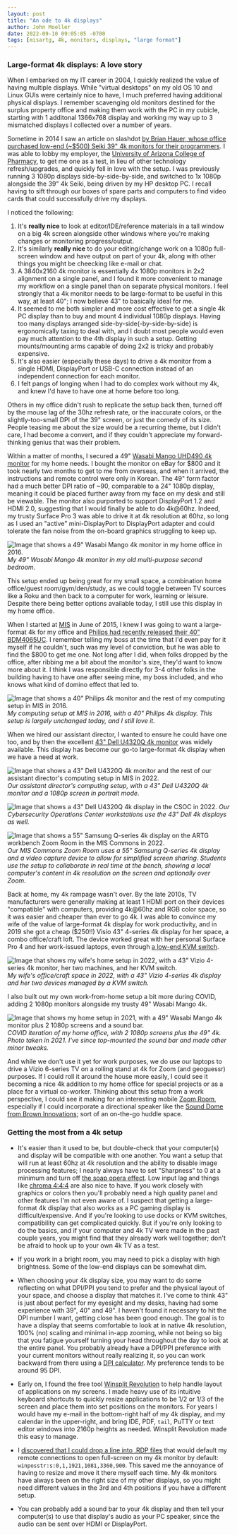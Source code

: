 ```yaml
---
layout: post
title: "An ode to 4k displays"
author: John Moeller
date: 2022-09-10 09:05:05 -0700
tags: [misartg, 4k, monitors, displays, "large format"]
---
```


### Large-format 4k displays: A love story ###

When I embarked on my IT career in 2004, I quickly realized the value of having multiple displays. While "virtual desktops" on my old OS 10 and Linux GUIs were certainly nice to have, I much preferred having additional physical displays. I remember scavenging old monitors destined for the surplus property office and making them work with the PC in my cubicle, starting with 1 additonal 1366x768 display and working my way up to 3 mismatched displays I collected over a number of years. 

Sometime in 2014 I saw an article on slashdot [by Brian Hauer, whose office purchased low-end (~$500) Seiki 39" 4k monitors for their programmers](https://tiamat.tsotech.com/4k-is-for-programmers). I was able to lobby my employer, the [University of Arizona College of Pharmacy](https://www.pharmacy.arizona.edu), to get me one as a test, in lieu of other technology refresh/upgrades, and quickly fell in love with the setup. I was previously running 3 1080p displays side-by-side-by-side, and switched to 1x 1080p alongside the 39" 4k Seiki, being driven by my HP desktop PC. I recall having to sift through our boxes of spare parts and computers to find video cards that could successfully drive my displays.

I noticed the following:
1. It's **really nice** to look at editor/IDE/reference materials in a tall window on a big 4k screen alongside other windows where you're making changes or monitoring progress/output.
2. It's similarly **really nice** to do your editing/change work on a 1080p full-screen window and have output on part of your 4k, along with other things you might be cheecking like e-mail or chat. 
3. A 3840x2160 4k monitor is essentially 4x 1080p monitors in 2x2 alignment on a single panel, and I found it more convenient to manage my workflow on a single panel than on separate physical monitors. I feel strongly that a 4k monitor needs to be large-format to be useful in this way, at least 40"; I now believe 43" to basically ideal for me.  
4. It seemed to me both simpler and more cost effective to get a single 4k PC display than to buy and mount 4 individual 1080p displays. Having too many displays arranged side-by-side(-by-side-by-side) is ergonomically taxing to deal with, and I doubt most people would even pay much attention to the 4th display in such a setup. Getting mounts/mounting arms capable of doing 2x2 is tricky and probably expensive.
5. It's also easier (especially these days) to drive a 4k monitor from a single HDMI, DisplayPort or USB-C connection instead of an independent connection for each monitor.
6. I felt pangs of longing when I had to do complex work without my 4k, and knew I'd have to have one at home before too long.

Others in my office didn't rush to replicate the setup back then, turned off by the mouse lag of the 30hz refresh rate, or the inaccurate colors, or the slightly-too-small DPI of the 39" screen, or just the comedy of its size. People teasing me about the size would be a recurring theme, but I didn't care, I had become a convert, and if they couldn't appreciate my forward-thinking genius that was their problem. 

Within a matter of months, I secured a 49" [Wasabi Mango UHD490 4k monitor](https://www.amazon.com/WASABI-MANGO-UHD490-49-Inch-Monitor/) for my home needs. I bought the monitor on eBay for $800 and it took nearly two months to get to me from overseas, and when it arrived, the instructions and remote control were only in Korean. The 49" form factor had a much better DPI ratio of ~90, comparable to a 24" 1080p display, meaning it could be placed further away from my face on my desk and still be viewable. The monitor also purported to support DisplayPort 1.2 and HDMI 2.0, suggesting that I would finally be able to do 4k@60hz. Indeed, my trusty Surface Pro 3 was able to drive it at 4k resolution at 60hz, so long as I used an "active" mini-DisplayPort to DisplayPort adapter and could tolerate the fan noise from the on-board graphics struggling to keep up. 

![Image that shows a 49" Wasabi Mango 4k monitor in my home office in 2016.](/assets/images/22-09-4k-displays/misartg-4k-wm-at-home-2016.jpg)
*My 49" Wasabi Mango 4k monitor in my old multi-purpose second bedroom.*

This setup ended up being great for my small space, a combination home office/guest room/gym/den/study, as we could toggle between TV sources like a Roku and then back to a computer for work, learning or leisure. Despite there being better options available today, I still use this display in my home office.

When I started at [MIS](https://mis.eller.arizona.edu/) in June of 2015, I knew I was going to want a large-format 4k for my office and [Philips had recently released their 40" BDM4065UC](https://www.tomshardware.com/reviews/philips-bdm4065uc-40-inch-ultra-hd-monitor,4302.html). I remember telling my boss at the time that I'd even pay for it myself if he couldn't, such was my level of conviction, but he was able to find the $800 to get me one. Not long after I did, when folks dropped by the office, after ribbing me a bit about the monitor's size, they'd want to know more about it. I think I was responsible directly for 3-4 other folks in the building having to have one after seeing mine, my boss included, and who knows what kind of domino effect that led to. 

![Image that shows a 40" Philips 4k monitor and the rest of my computing setup in MIS in 2016.](/assets/images/22-09-4k-displays/misartg-4k-philips-at-MIS-2016.jpg)
*My computing setup at MIS in 2016, with a 40" Philips 4k display. This setup is largely unchanged today, and I still love it.*

When we hired our assistant director, I wanted to ensure he could have one too, and by then the excellent [43" Dell U4320Q 4k monitor](https://www.dell.com/en-us/shop/dell-ultrasharp-43-4k-usb-c-monitor-u4320q/apd/210-avke/monitors-monitor-accessories) was widely available. This display has become our go-to large-format 4k display when we have a need at work.

![Image that shows a 43" Dell U4320Q 4k monitor and the rest of our assistant director's computing setup in MIS in 2022.](/assets/images/22-09-4k-displays/misartg-4k-dellu4320q-at-MIS.jpg)
*Our assistant director's computing setup, with a 43" Dell U4320Q 4k monitor and a 1080p screen in portrait mode.*

![Image that shows a 43" Dell U4320Q 4k display in the CSOC in 2022.](/assets/images/22-09-4k-displays/misartg-4k-dellu4320q-in-CSOC.jpg)
*Our Cybersecurity Operations Center workstations use the 43" Dell 4k displays as well.*

![Image that shows a 55" Samsung Q-series 4k display on the ARTG workbench Zoom Room in the MIS Commons in 2022.](/assets/images/22-09-4k-displays/misartg-4k-samsungqseries-in-MIS-Commons.jpg)
*Our MIS Commons Zoom Room uses a 55" Samsung Q-series 4k display and a video capture device to allow for simplified screen sharing. Students use the setup to collaborate in real time at the bench, showing a local computer's content in 4k resolution on the screen and optionally over Zoom.*

Back at home, my 4k rampage wasn't over. By the late 2010s, TV manufacturers were generally making at least 1 HDMI port on their devices "compatible" with computers, providing 4k@60hz and RGB color space, so it was easier and cheaper than ever to go 4k. I was able to convince my wife of the value of large-format 4k display for work productivity, and in 2019 she got a cheap ($250!!) Visio 43" 4-series 4k display for her space, a combo office/craft loft. The device worked great with her personal Surface Pro 4 and her work-issued laptops, even through [a low-end KVM switch](https://www.amazon.com/gp/product/B07CWR31PN/).

![Image that shows my wife's home setup in 2022, with a 43" Vizio 4-series 4k monitor, her two machines, and her KVM switch.](/assets/images/22-09-4k-displays/misartg-4k-vizio4series-at-home-2022.jpg)
*My wife's office/craft space in 2022, with a 43" Vizio 4-series 4k display and her two devices managed by a KVM switch.*

I also built out my own work-from-home setup a bit more during COVID, adding 2 1080p monitors alongside my trusty 49" Wasabi Mango 4k. 

![Image that shows my home setup in 2021, with a 49" Wasabi Mango 4k monitor plus 2 1080p screens and a sound bar.](/assets/images/22-09-4k-displays/misartg-4k-wm-at-home-2021.jpg)
*COVID iteration of my home office, with 2 1080p screens plus the 49" 4k. Photo taken in 2021. I've since top-mounted the sound bar and made other minor tweaks.*

And while we don't use it yet for work purposes, we do use our laptops to drive a Vizio 6-series TV on a rolling stand at 4k for Zoom (and geoguessr) purposes. If I could roll it around the house more easily, I could see it becoming a nice 4k addition to my home office for special projects or as a place for a virtual co-worker. Thinking about this setup from a work perspective, I could see it making for an interesting mobile [Zoom Room](https://explore.zoom.us/docs/en-us/zoomrooms.html), especially if I could incorporate a directional speaker like the [Sound Dome from Brown Innovations](https://www.browninnovations.com/sound-dome-directional-speakers); sort of an on-the-go huddle space. 


### Getting the most from a 4k setup ###
- It's easier than it used to be, but double-check that your computer(s) and display will be compatible with one another. You want a setup that will run at least 60hz at 4k resolution and the ability to disable image processing features; I nearly always have to set "Sharpness" to 0 at a minimum and turn off [the soap opera effect](https://www.rtings.com/tv/tests/motion/motion-interpolation-soap-opera-effect). Low input lag and things like [chroma 4:4:4](https://www.rtings.com/tv/learn/chroma-subsampling) are also nice to have. If you work closely with graphics or colors then you'll probably need a high quality panel and other features I'm not even aware of. I suspect that getting a large-format 4k display that also works as a PC gaming display is difficult/expensive. And if you're looking to use docks or KVM switches, compatibility can get complicated quickly. But if you're only looking to do the basics, and if your computer and 4k TV were made in the past couple years, you might find that they already work well together; don't be afraid to hook up to your own 4k TV as a test.

- If you work in a bright room, you may need to pick a display with high brightness. Some of the low-end displays can be somewhat dim. 

- When choosing your 4k display size, you may want to do some reflecting on what DPI/PPI you tend to prefer and the physical layout of your space, and choose a display that matches it. I've come to think 43" is just about perfect for my eyesight and my desks, having had some experience with 39", 40" and 49". I haven't found it necessary to hit the DPI number I want, getting close has been good enough. The goal is to have a display that seems comfortable to look at in native 4k resolution, 100% (no) scaling and minimal in-app zooming, while not being so big that you fatigue yourself turning your head throughout the day to look at the entire panel. You probably already have a DPI/PPI preference with your current monitors without really realizing it, so you can work backward from there using a [DPI calculator](https://www.sven.de/dpi/). My preference tends to be around 95 DPI. 

- Early on, I found the free tool [Winsplit Revolution](https://winsplit-revolution.en.softonic.com/) to help handle layout of applications on my screens. I made heavy use of its intuitive keyboard shortcuts to quickly resize applications to be 1/2 or 1/3 of the screen and place them into set positions on the monitors. For years I would have my e-mail in the bottom-right half of my 4k display, and my calendar in the upper-right, and bring IDE, PDF, `tail`, PuTTY or text editor windows into 2160p heights as needed. Winsplit Revolution made this easy to manage. 

- I [discovered that I could drop a line into .RDP files](https://social.technet.microsoft.com/wiki/contents/articles/665.how-to-set-the-monitor-for-a-remote-desktop-session-in-a-multi-monitor-setup.aspx) that would default my remote connections to open full-screen on my 4k monitor by default: `winposstr:s:0,1,1921,1081,3360,900`. This saved me the annoyance of having to resize and move it there myself each time. My 4k monitors have always been on the right size of my other displays, so you might need different values in the 3rd and 4th positions if you have a different setup.

- You can probably add a sound bar to your 4k display and then tell your computer(s) to use that display's audio as your PC speaker, since the audio can be sent over HDMI or DisplayPort.